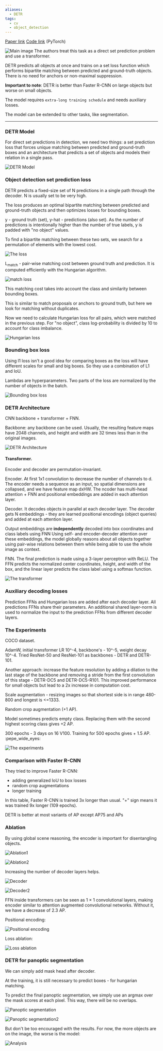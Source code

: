 ```yaml
---
aliases:
  - DETR
tags:
  - cv
  - object_detection
---
```

[Paper link](https://arxiv.org/abs/2005.12872)
[Code link](https://github.com/facebookresearch/detr) (PyTorch)

![Main image](https://andlukyane.com/images/paper_reviews/detr/image.png)
The authors treat this task as a direct set prediction problem and use a transformer.

DETR predicts all objects at once and trains on a set loss function which performs bipartite matching between predicted and ground-truth objects. There is no need for anchors or non-maximal suppression.

**Important to note**: DETR is better than Faster R-CNN on large objects but worse on small objects.

The model requires `extra-long training schedule` and needs auxiliary losses.

The model can be extended to other tasks, like segmentation.

---
### DETR Model

For direct set predictions in detection, we need two things: a set prediction loss that forces unique matching between predicted and ground-truth boxes and an architecture that predicts a set of objects and models their relation in a single pass.

![DETR Model](https://andlukyane.com/images/paper_reviews/detr/image_1.png)

### Object detection set prediction loss

DETR predicts a fixed-size set of N predictions in a single path through the decoder. N is usually set to be very high.

The loss produces an optimal bipartite matching between predicted and ground-truth objects and then optimizes losses for bounding boxes.

y - ground truth (set), y-hat - predictions (also set). As the number of predictions is intentionally higher than the number of true labels, y is padded with "no object" values.

To find a bipartite matching between these two sets, we search for a permutation of elements with the lowest cost.

![The loss](https://andlukyane.com/images/paper_reviews/detr/image_2.png)

L<sub>match</sub> - pair-wise matching cost between ground truth and prediction. It is computed efficiently with the Hungarian algorithm.

![match loss](https://andlukyane.com/images/paper_reviews/detr/image_3.png)

This matching cost takes into account the class and similarity between bounding boxes.

This is similar to match proposals or anchors to ground truth, but here we look for matching without duplicates.

Now we need to calculate Hungarian loss for all pairs, which were matched in the previous step.
For "no object", class log-probability is divided by 10 to account for class imbalance.

![Hungarian loss](https://andlukyane.com/images/paper_reviews/detr/image_4.png)

### Bounding box loss

Using l1 loss isn't a good idea for comparing boxes as the loss will have different scales for small and big boxes. So they use a combination of L1 and IoU.

Lambdas are hyperparameters. Two parts of the loss are normalized by the number of objects in the batch.

![Bounding box loss](https://andlukyane.com/images/paper_reviews/detr/image_5.png)

### DETR Architecture

CNN backbone + transformer + FNN.

Backbone: any backbone can be used. Usually, the resulting feature maps have 2048 channels, and height and width are 32 times less than in the original images.

![DETR Architecture](https://andlukyane.com/images/paper_reviews/detr/image_6.png)

#### Transformer.

Encoder and decoder are permutation-invariant.

Encoder. At first 1x1 convolution to decrease the number of channels to d. The encoder needs a sequence as an input, so spatial dimensions are collapsed, and we have feature map dxHW. The ncoder has multi-head attention + FNN and positional embeddings are added in each attention layer.

Decoder. It decodes objects in parallel at each decoder layer. The decoder gets N embeddings - they are learned positional encodings (object queries) and added at each attention layer.

Output embeddings are **independently** decoded into box coordinates and class labels using FNN
Using self- and encoder-decoder attention over these embeddings, the model globally reasons about all objects together using pair-wise relations between them while being able to use the whole image as context.

FNN. The final prediction is made using a 3-layer perceptron with ReLU. The FFN predicts the normalized center coordinates, height, and width of the box, and the linear layer predicts the class label using a softmax function.

![The transformer](https://andlukyane.com/images/paper_reviews/detr/image_7.png)

### Auxiliary decoding losses

Prediction FFNs and Hungarian loss are added after each decoder layer. All predictions FFNs share their parameters. An additional shared layer-norm is used to normalize the input to the prediction FFNs from different decoder layers.

### The Experiments

COCO dataset.

AdamW, initial transformer LR 10^-4, backbone's - 10^-5, weight decay 10^-4. Tried ResNet-50 and ResNet-101 as backbones - DETR and DETR-101.

Another approach: increase the feature resolution by adding a dilation to the last stage of the backbone and removing a stride from the first convolution of this stage - DETR-DC5 and DETR-DC5-R101. This improved performance for small objects but lead to a 2x increase in computation cost.

Scale augmentation - resizing images so that shortest side is in range 480-800 and longest is <=1333.

Random crop augmentation (+1 AP).

Model sometimes predicts empty class. Replacing them with the second highest scoring class gives +2 AP.

300 epochs - 3 days on 16 V100. Training for 500 epochs gives + 1.5 AP. :pepe_wide_eyes:

![The experiments](https://andlukyane.com/images/paper_reviews/detr/image_8.png)

### Comparison with Faster R-CNN

They tried to improve Faster R-CNN:

* adding generalized IoU to box losses
* random crop augmentations
* longer training

In this table, Faster R-CNN is trained 3x longer than usual. "+" sign means it was trained 9x longer (109 epochs).

DETR is better at most variants of AP except AP75 and APs

### Ablation

By using global scene reasoning, the encoder is important for disentangling objects.

![Ablation1](https://andlukyane.com/images/paper_reviews/detr/image_9.png)

![Ablation2](https://andlukyane.com/images/paper_reviews/detr/image_10.png)

Increasing the number of decoder layers helps.

![Decoder](https://andlukyane.com/images/paper_reviews/detr/image_11.png)

![Decoder2](https://andlukyane.com/images/paper_reviews/detr/image_12.png)

FFN inside transformers can be seen as 1 × 1 convolutional layers, making encoder similar to attention augmented convolutional networks. Without it, we have a decrease of 2.3 AP.

Positional encoding:

![Positional encoding](https://andlukyane.com/images/paper_reviews/detr/image_13.png)

Loss ablation:

![Loss ablation](https://andlukyane.com/images/paper_reviews/detr/image_14.png)

### DETR for panoptic segmentation

We can simply add mask head after decoder.

At the training, it is still necessary to predict boxes - for hungarian matching.

To predict the final panoptic segmentation, we simply use an argmax over the mask scores at each pixel. This way, there will be no overlaps.

![Panoptic segmentation](https://andlukyane.com/images/paper_reviews/detr/image_15.png)

![Panoptic segmentation2](https://andlukyane.com/images/paper_reviews/detr/image_16.png)

But don't be too encouraged with the results. For now, the more objects are on the image, the worse is the model:

![Analysis](https://andlukyane.com/images/paper_reviews/detr/image_17.png)
